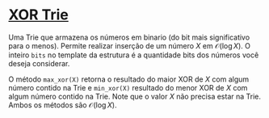 # [XOR Trie](XorTrie.cpp)

Uma Trie que armazena os números em binario (do bit mais significativo para o menos). Permite realizar inserção de um número $X$ em $\mathcal{O}(\log X)$. O inteiro `bits` no template da estrutura é a quantidade bits dos números você deseja considerar.

O método `max_xor(X)` retorna o resultado do maior XOR de $X$ com algum número contido na Trie e `min_xor(X)` resultado do menor XOR de $X$ com algum número contido na Trie. Note que o valor $X$ não precisa estar na Trie. Ambos os métodos são $\mathcal{O}(\log X)$.
